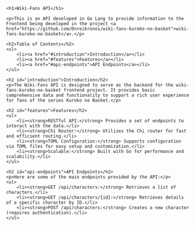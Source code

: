     <h1>Wiki-Fans API</h1>

    <p>This is an API developed in Go Lang to provide information to the Frontend being developed in the project <a href="https://github.com/Dnreikronos/wiki-fans-kuroko-no-basket">wiki-fans-kuroko-no-basket</a>.</p>

    <h2>Table of Contents</h2>
    <ul>
        <li><a href="#introduction">Introduction</a></li>
        <li><a href="#features">Features</a></li>
        <li><a href="#api-endpoints">API Endpoints</a></li>
    </ul>

    <h2 id="introduction">Introduction</h2>
    <p>The Wiki-Fans API is designed to serve as the backend for the wiki-fans-kuroko-no-basket frontend project. It provides basic comprehensive data and functionality to support a rich user experience for fans of the series Kuroko no Basket.</p>

    <h2 id="features">Features</h2>
    <ul>
        <li><strong>RESTful API:</strong> Provides a set of endpoints to interact with the data.</li>
        <li><strong>Chi Router:</strong> Utilizes the Chi router for fast and efficient routing.</li>
        <li><strong>TOML Configuration:</strong> Supports configuration via TOML files for easy setup and customization.</li>
        <li><strong>Scalable:</strong> Built with Go for performance and scalability.</li>
    </ul>

    <h2 id="api-endpoints">API Endpoints</h2>
    <p>Here are some of the main endpoints provided by the API:</p>
    <ul>
        <li><strong>GET /api/characters:</strong> Retrieves a list of characters.</li>
        <li><strong>GET /api/characters/{id}:</strong> Retrieves details of a specific character by ID.</li>
        <li><strong>POST /api/characters:</strong> Creates a new character (requires authentication).</li>
    </ul>
